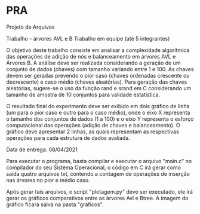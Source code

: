 # PRA
Projeto de Arquivos

Trabalho - árvores AVL e B
Trabalho em equipe (até 5 integrantes)

O objetivo deste trabalho consiste em analisar a complexidade algorítmica das operações de adição de nós e balanceamento em árvores AVL e Árvores B. A análise deve ser realizada considerando a geração de um conjunto de dados (chaves) com tamanho variando entre 1 e 100. As chaves devem ser geradas prevendo o pior caso (chaves ordenadas crescente ou decrescente) e caso médio (chaves aleatórias). Para geração das chaves aleatórias, sugere-se o uso da função rand e srand em C considerando um tamanho de amostra de 10 conjuntos para validade estatística.

O resultado final do experimento deve ser exibido em dois gráfico de linha (um para o pior caso e outro para o caso médio), onde o eixo X representa o tamanho dos conjuntos de dados (1 a 100) e o eixo Y representa o esforço computacional das operações (adição de chaves e balanceamento). O gráfico deve apresentar 2 linhas, as quais representam as respectivas operações para cada estrutura de dados avaliada.

Data de entrega: 08/04/2021

Para executar o programa, basta compilar e executar o arquivo "main.c" no compilador do seu Sistema Operacional, o código em C irá gerar como saída quatro arquivos txt, contendo a contagem de operações de inserção nas árvores no pior e médio caso.

Após gerar tais arquivos, o script "plotagem.py" deve ser executado, ele irá gerar os gráficos
comparativos entre as árvores Avl e Btree. A imagem do gráfico ficará salva na pasta "graficos".


